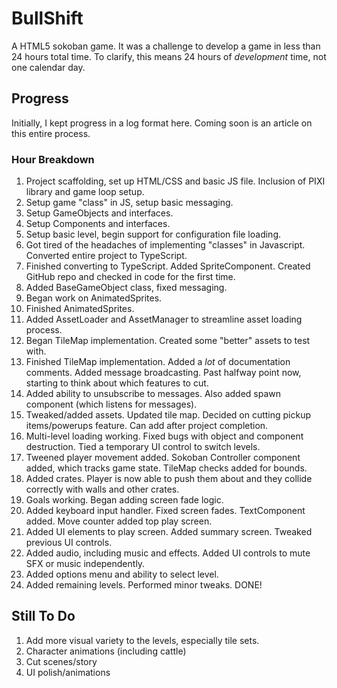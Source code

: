 # BullShift

A HTML5 sokoban game. It was a challenge to develop a game in less than 24 hours total time. To clarify, this means 24 hours of *development* time, not one calendar day.

## Progress
Initially, I kept progress in a log format here. Coming soon is an article on this entire process.

### Hour Breakdown
1. Project scaffolding, set up HTML/CSS and basic JS file. Inclusion of PIXI library and game loop setup.
2. Setup game "class" in JS, setup basic messaging.
3. Setup GameObjects and interfaces.
4. Setup Components and interfaces.
5. Setup basic level, begin support for configuration file loading.
6. Got tired of the headaches of implementing "classes" in Javascript. Converted entire project to TypeScript.
7. Finished converting to TypeScript. Added SpriteComponent. Created GitHub repo and checked in code for the first time.
8. Added BaseGameObject class, fixed messaging.
9. Began work on AnimatedSprites.
10. Finished AnimatedSprites.
11. Added AssetLoader and AssetManager to streamline asset loading process.
12. Began TileMap implementation. Created some "better" assets to test with.
13. Finished TileMap implementation. Added a *lot* of documentation comments. Added message broadcasting. Past halfway point now, starting to think about which features to cut.
14. Added ability to unsubscribe to messages. Also added spawn component (which listens for messages).
15. Tweaked/added assets. Updated tile map. Decided on cutting pickup items/powerups feature. Can add after project completion.
16. Multi-level loading working. Fixed bugs with object and component destruction. Tied a temporary UI control to switch levels.
17. Tweened player movement added. Sokoban Controller component added, which tracks game state. TileMap checks added for bounds.
18. Added crates. Player is now able to push them about and they collide correctly with walls and other crates.
19. Goals working. Began adding screen fade logic.
20. Added keyboard input handler. Fixed screen fades. TextComponent added. Move counter added top play screen.
21. Added UI elements to play screen. Added summary screen. Tweaked previous UI controls.
22. Added audio, including music and effects. Added UI controls to mute SFX or music independently.
23. Added options menu and ability to select level.
24. Added remaining levels. Performed minor tweaks. DONE!

## Still To Do
1. Add more visual variety to the levels, especially tile sets.
2. Character animations (including cattle)
3. Cut scenes/story
4. UI polish/animations